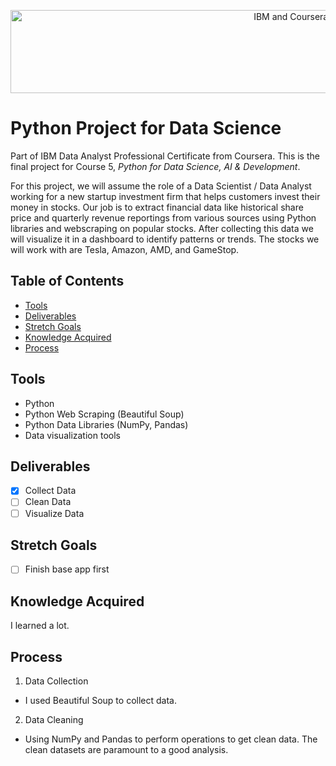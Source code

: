 <p align="center">
    <img src="https://howtolearnmachinelearning.com/wp-content/uploads/2021/04/coursera_machine_learning_ibm.png?raw=true" alt="IBM and Coursera Logos" width="926" height="133"/>
</p>

# Python Project for Data Science

Part of IBM Data Analyst Professional Certificate from Coursera. This is the final project for Course 5, _Python for Data Science, AI & Development_.

For this project, we will assume the role of a Data Scientist / Data Analyst working for a new startup investment firm that helps customers invest their money in stocks. Our job is to extract financial data like historical share price and quarterly revenue reportings from various sources using Python libraries and webscraping on popular stocks. After collecting this data we will visualize it in a dashboard to identify patterns or trends. The stocks we will work with are Tesla, Amazon, AMD, and GameStop.

## Table of Contents

- [Tools](#tools)
- [Deliverables](#deliverables)
- [Stretch Goals](#stretch-goals)
- [Knowledge Acquired](#knowledge-acquired)
- [Process](#process)

## Tools

- Python
- Python Web Scraping (Beautiful Soup)
- Python Data Libraries (NumPy, Pandas)
- Data visualization tools

## Deliverables

- [x] Collect Data
- [ ] Clean Data
- [ ] Visualize Data

## Stretch Goals

- [ ] Finish base app first

## Knowledge Acquired

I learned a lot.

## Process

1. Data Collection

- I used Beautiful Soup to collect data.

2. Data Cleaning

- Using NumPy and Pandas to perform operations to get clean data. The clean datasets are paramount to a good analysis.
